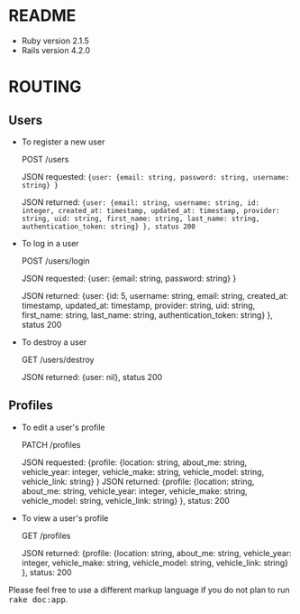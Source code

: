README
=====

* Ruby version
  2.1.5
* Rails version
  4.2.0


ROUTING
=====

Users
-----
  
* To register a new user

  POST /users
  
    JSON requested: `{user: {email: string,
                            password: string,
                            username: string}
                            }`
                            
    JSON returned: `{user: {email: string,
                           username: string,
                           id: integer,
                           created_at: timestamp,
                           updated_at: timestamp,
                           provider: string,
                           uid: string,
                           first_name: string,
                           last_name: string,
                           authentication_token: string}
                           }, status 200`
                           
                           
* To log in a user

  POST /users/login
  
    JSON requested: {user: {email: string,
                            password: string}
                            }
    
    JSON returned: {user: {id: 5,
                          username: string,
                          email: string,
                          created_at: timestamp,
                          updated_at: timestamp,
                          provider: string,
                          uid: string,
                          first_name: string,
                          last_name: string,
                          authentication_token: string}
                          }, status 200
                            
* To destroy a user

  GET /users/destroy
  
    JSON returned: {user: nil}, status 200
    
    
    
Profiles
-----

* To edit a user's profile

  PATCH /profiles
  
    JSON requested: {profile: {location: string,
                              about_me: string,
                              vehicle_year: integer,
                              vehicle_make: string,
                              vehicle_model: string,
                              vehicle_link: string}
                              }
    JSON returned: {profile: {location: string,
                              about_me: string,
                              vehicle_year: integer,
                              vehicle_make: string,
                              vehicle_model: string,
                              vehicle_link: string}
                              }, status: 200
                              
* To view a user's profile

  GET /profiles
  
    JSON returned: {profile: {location: string,
                              about_me: string,
                              vehicle_year: integer,
                              vehicle_make: string,
                              vehicle_model: string,
                              vehicle_link: string}
                              }, status: 200  
                              

                           
                          





Please feel free to use a different markup language if you do not plan to run
<tt>rake doc:app</tt>.
